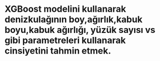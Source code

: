 # XGBoost modelini kullanarak denizkulağının boy,ağırlık,kabuk boyu,kabuk ağırlığı, yüzük sayısı vs gibi parametreleri kullanarak cinsiyetini tahmin etmek.

